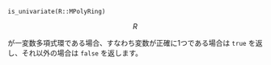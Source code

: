 ```
is_univariate(R::MPolyRing)
```

$$
R
$$

が一変数多項式環である場合、すなわち変数が正確に1つである場合は `true` を返し、それ以外の場合は `false` を返します。
